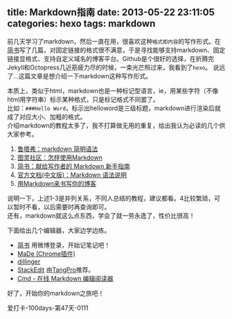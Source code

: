 title: Markdown指南
date: 2013-05-22 23:11:05
categories: hexo
tags: markdown
---
前几天学习了markdown，然后一直在用，很喜欢这种`格式即内容`的写作形式。在[简书](http://jianshu.io/)写了几篇，对固定链接的格式很不满意，于是寻找能够支持markdown、固定链接显格式、支持自定义域名的博客平台。Github是个很好的选择，在折腾完Jekyll和Octopress几近筋疲力尽的时候，一束光芒照过来，我看到了`hexo`。
说远了...这篇文章是想介绍一下markdown这种写作形式。

本质上，类似于html，markdown也是一种标记型语言，ie，用某些字符（不像html用字符串）标示某种格式，只是标记格式不同罢了。  
比如：`###Hello Word`，标示出helloword是三级标题，markdown进行渲染后就成了对应大小、加粗的格式。  
介绍markdown的教程太多了，我不打算做无用的重复，给出我认为必读的几个供大家参考。
<!--more-->

1. [鲁塔弗：markdown 简明语法](http://lutaf.com/markdown-simple-usage.htm)
2. [图灵社区：怎样使用Markdown](http://www.ituring.com.cn/article/23)
3. [简书：献给写作者的 Markdown 新手指南](http://jianshu.io/p/q81RER)
4. [官方文档(中文版)：Markdown 语法说明](http://wowubuntu.com/markdown/#p)
5. [用Markdown来书写你的博客](http://upwith.me/?p=503)

说明一下，上述1-3是并列关系，不同人总结的教程，建议都看。4比较繁琐，可以暂时不看，以后需要时再查询即可。  
还有，markdown就这么点东西，学会了就一劳永逸了，性价比很高！

下面给出几个编辑器，大家边学边练。

* [简书](http://jianshu.io/) 用微博登录，开始记笔记吧！
* [MaDe (Chrome插件)](https://chrome.google.com/webstore/detail/made/oknndfeeopgpibecfjljjfanledpbkog)
* [dillinger](http://dillinger.io/)
* [StackEdit](http://benweet.github.io/stackedit/) 由[TangPro](http://www.tangpro.com/)推荐。
* [Cmd - 在线 Markdown 编辑阅读器](http://ghosertblog.github.io/mdeditor/)

好了，开始你的markdown之旅吧！

爱打卡-100days-第47天-0111